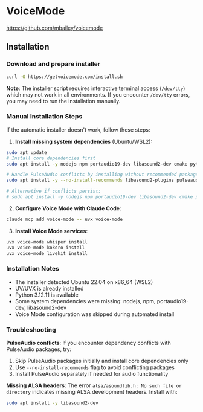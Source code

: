 # VoiceMode

https://github.com/mbailey/voicemode

## Installation

### Download and prepare installer

```bash
curl -O https://getvoicemode.com/install.sh
```

**Note**: The installer script requires interactive terminal access (`/dev/tty`) which may not work in all environments. If you encounter `/dev/tty` errors, you may need to run the installation manually.

### Manual Installation Steps

If the automatic installer doesn't work, follow these steps:

1. **Install missing system dependencies** (Ubuntu/WSL2):
```bash
sudo apt update
# Install core dependencies first
sudo apt install -y nodejs npm portaudio19-dev libasound2-dev cmake python3-dev

# Handle PulseAudio conflicts by installing without recommended packages
sudo apt install -y --no-install-recommends libasound2-plugins pulseaudio-utils

# Alternative if conflicts persist:
# sudo apt install -y nodejs npm portaudio19-dev libasound2-dev cmake python3-dev
```

2. **Configure Voice Mode with Claude Code**:
```bash
claude mcp add voice-mode -- uvx voice-mode
```

3. **Install Voice Mode services**:
```bash
uvx voice-mode whisper install
uvx voice-mode kokoro install  
uvx voice-mode livekit install
```

### Installation Notes

- The installer detected Ubuntu 22.04 on x86_64 (WSL2)
- UV/UVX is already installed
- Python 3.12.11 is available
- Some system dependencies were missing: nodejs, npm, portaudio19-dev, libasound2-dev
- Voice Mode configuration was skipped during automated install

### Troubleshooting

**PulseAudio conflicts**: If you encounter dependency conflicts with PulseAudio packages, try:
1. Skip PulseAudio packages initially and install core dependencies only
2. Use `--no-install-recommends` flag to avoid conflicting packages
3. Install PulseAudio separately if needed for audio functionality

**Missing ALSA headers**: The error `alsa/asoundlib.h: No such file or directory` indicates missing ALSA development headers. Install with:
```bash
sudo apt install -y libasound2-dev
```